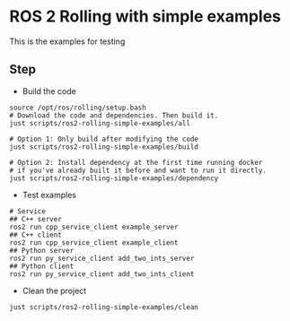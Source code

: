 # ROS 2 Rolling with simple examples

This is the examples for testing

## Step

* Build the code

```shell
source /opt/ros/rolling/setup.bash
# Download the code and dependencies. Then build it.
just scripts/ros2-rolling-simple-examples/all

# Option 1: Only build after modifying the code
just scripts/ros2-rolling-simple-examples/build

# Option 2: Install dependency at the first time running docker
# if you've already built it before and want to run it directly.
just scripts/ros2-rolling-simple-examples/dependency
```

* Test examples

```shell
# Service
## C++ server
ros2 run cpp_service_client example_server
## C++ client
ros2 run cpp_service_client example_client
## Python server
ros2 run py_service_client add_two_ints_server
## Python client
ros2 run py_service_client add_two_ints_client
```

* Clean the project

```shell
just scripts/ros2-rolling-simple-examples/clean
```

